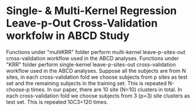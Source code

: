 # Single- & Multi-Kernel Regression Leave-p-Out Cross-Validation workfolw in ABCD Study

Functions under "multiKRR" folder perform multi-kernel leave-p-sites-out cross-validation workflow used in the ABCD analyses. 
Functions under "KRR" folder perform single-kernel leave-p-sites-out cross-validation workflow used in the ABCD analyses. 
Suppose all the subjects are from N sites, in each cross-validation fold we choose subjects from p sites as test set and the remaining subjects in the training set. This is repeated N-choose-p times.
In our paper, there are 10 site (N=10) clusters in total. In each cross-validation fold we choose subjects from 3 (p=3) site clusters as test set. This is repeated 10C3=120 times.
